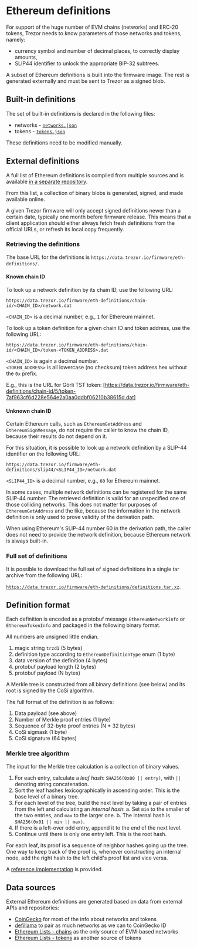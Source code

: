 # Ethereum definitions

For support of the huge number of EVM chains (networks) and ERC-20 tokens, Trezor needs
to know parameters of those networks and tokens, namely:

* currency symbol and number of decimal places, to correctly display amounts,
* SLIP44 identifier to unlock the appropriate BIP-32 subtrees.

A subset of Ethereum definitions is built into the firmware image. The rest is generated
externally and must be sent to Trezor as a signed blob.

## Built-in definitions

The set of built-in definitions is declared in the following files:
* networks - [`networks.json`](https://github.com/trezor/trezor-firmware/blob/master/common/defs/ethereum/networks.json)
* tokens - [`tokens.json`](https://github.com/trezor/trezor-firmware/blob/master/common/defs/ethereum/tokens.json)

These definitions need to be modified manually.

## External definitions

A full list of Ethereum definitions is compiled from multiple sources and is available
[in a separate repository](https://github.com/trezor/definitions).

From this list, a collection of binary blobs is generated, signed, and made available
online.

A given Trezor firmware will only accept signed definitions newer than a certain date,
typically one month before firmware release. This means that a client application should
either always fetch fresh definitions from the official URLs, or refresh its local copy
frequently.

### Retrieving the definitions

The base URL for the definitions is `https://data.trezor.io/firmware/eth-definitions/`.

#### Known chain ID

To look up a network definition by its chain ID, use the following URL:

`https://data.trezor.io/firmware/eth-definitions/chain-id/<CHAIN_ID>/network.dat`

`<CHAIN_ID>` is a decimal number, e.g., `1` for Ethereum mainnet.

To look up a token definition for a given chain ID and token address, use the following URL:

`https://data.trezor.io/firmware/eth-definitions/chain-id/<CHAIN_ID>/token-<TOKEN_ADDRESS>.dat`

`<CHAIN_ID>` is again a decimal number.<br>
`<TOKEN_ADDRESS>` is all lowercase (no checksum) token address hex without the `0x` prefix.

E.g., this is the URL for Görli TST token:
[https://data.trezor.io/firmware/eth-definitions/chain-id/5/token-7af963cf6d228e564e2a0aa0ddbf06210b38615d.dat]


#### Unknown chain ID

Certain Ethereum calls, such as `EthereumGetAddress` and `EthereumSignMessage`, do not
require the caller to know the chain ID, because their results do not depend on it.

For this situation, it is possible to look up a network definition by a SLIP-44
identifier on the following URL:

`https://data.trezor.io/firmware/eth-definitions/slip44/<SLIP44_ID>/network.dat`

`<SLIP44_ID>` is a decimal number, e.g., `60` for Ethereum mainnet.

In some cases, multiple network definitions can be registered for the same SLIP-44
number. The retrieved definition is valid for an unspecified one of those colliding
networks. This does not matter for purposes of `EthereumGetAddress` and the like,
because the information in the network definition is only used to prove validity of the
derivation path.

When using Ethereum's SLIP-44 number 60 in the derivation path, the caller does not need
to provide the network definition, because Ethereum network is always built-in.

### Full set of definitions

It is possible to download the full set of signed definitions in a single tar archive
from the following URL:

[`https://data.trezor.io/firmware/eth-definitions/definitions.tar.xz`](https://data.trezor.io/firmware/eth-definitions/definitions.tar.xz).

## Definition format

Each definition is encoded as a protobuf message `EthereumNetworkInfo` or
`EthereumTokenInfo` and packaged in the following binary format.

All numbers are unsigned little endian.

1. magic string `trzd1` (5 bytes)
2. definition type according to `EthereumDefinitionType` enum (1 byte)
3. data version of the definition (4 bytes)
4. protobuf payload length (2 bytes)
5. protobuf payload (N bytes)

A Merkle tree is constructed from all binary definitions (see below) and its root is
signed by the CoSi algorithm.

The full format of the definition is as follows:

1. Data payload (see above)
2. Number of Merkle proof entries (1 byte)
3. Sequence of 32-byte proof entries (N * 32 bytes)
4. CoSi sigmask (1 byte)
5. CoSi signature (64 bytes)

### Merkle tree algorithm

The input for the Merkle tree calculation is a collection of binary values.

1. For each entry, calculate a _leaf hash_: `SHA256(0x00 || entry)`, with `||` denoting
   string concatenation.
2. Sort the leaf hashes lexicographically in ascending order. This is the base level of
   a binary tree.
3. For each level of the tree, build the next level by taking a pair of entries from the
   left and calculating an _internal hash_:
   a. Set `min` to the smaller of the two entries, and `max` to the larger one.
   b. The internal hash is `SHA256(0x01 || min || max)`.
4. If there is a left-over odd entry, append it to the end of the next level.
5. Continue until there is only one entry left. This is the root hash.

For each leaf, its proof is a sequence of neighbor hashes going up the tree. One way to
keep track of the proof is, whenever constructing an internal node, add the right hash
to the left child's proof list and vice versa.

A [reference implementation](https://github.com/trezor/trezor-firmware/blob/master/python/src/trezorlib/merkle_tree.py) is provided.

## Data sources

External Ethereum definitions are generated based on data from external APIs and repositories:

* [CoinGecko](https://www.coingecko.com/) for most of the info about networks and tokens
* [defillama](https://defillama.com/) to pair as much networks as we can to CoinGecko ID
* [Ethereum Lists - chains](https://github.com/ethereum-lists/chains) as the only source of EVM-based networks
* [Ethereum Lists - tokens](https://github.com/ethereum-lists/tokens) as another source of tokens
